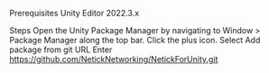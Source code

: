 Prerequisites
Unity Editor 2022.3.x

Steps
Open the Unity Package Manager by navigating to Window > Package Manager along the top bar.
Click the plus icon.
Select Add package from git URL
Enter https://github.com/NetickNetworking/NetickForUnity.git
